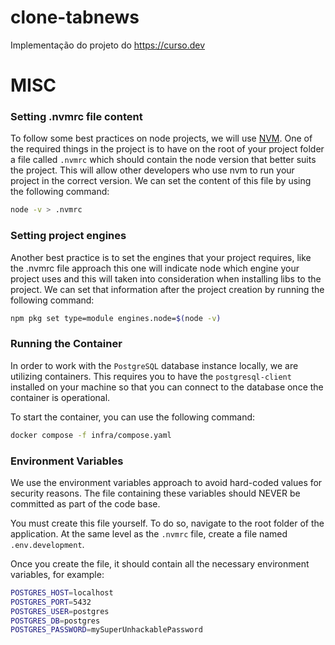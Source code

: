 # clone-tabnews

Implementação do projeto do https://curso.dev

# MISC

### Setting .nvmrc file content

To follow some best practices on node projects, we will use [NVM](https://github.com/nvm-sh/nvm). One of the required things in the project is to have on the root of your project folder a file called `.nvmrc` which should contain the node version that better suits the project.
This will allow other developers who use nvm to run your project in the correct version. We can set the content of this file by using the following command:

```bash
node -v > .nvmrc
```

### Setting project engines

Another best practice is to set the engines that your project requires, like the .nvmrc file approach this one will indicate node which engine your project uses and this will taken into consideration when installing libs to the project.
We can set that information after the project creation by running the following command:

```bash
npm pkg set type=module engines.node=$(node -v)
```

### Running the Container

In order to work with the `PostgreSQL` database instance locally, we are utilizing containers. This requires you to have the `postgresql-client` installed on your machine so that you can connect to the database once the container is operational.

To start the container, you can use the following command:

```bash
docker compose -f infra/compose.yaml
```

### Environment Variables

We use the environment variables approach to avoid hard-coded values for security reasons. The file containing these variables should NEVER be committed as part of the code base.

You must create this file yourself. To do so, navigate to the root folder of the application. At the same level as the `.nvmrc` file, create a file named `.env.development`.

Once you create the file, it should contain all the necessary environment variables, for example:

```bash
POSTGRES_HOST=localhost
POSTGRES_PORT=5432
POSTGRES_USER=postgres
POSTGRES_DB=postgres
POSTGRES_PASSWORD=mySuperUnhackablePassword
```
